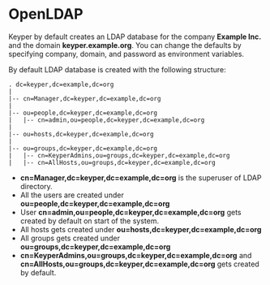 # OpenLDAP
Keyper by default creates an LDAP database for the company **Example Inc.** and the domain **keyper.example.org**. You can change the defaults by specifying company, domain, and password as environment variables.

By default LDAP database is created with the following structure:

    . dc=keyper,dc=example,dc=org
    |
    |-- cn=Manager,dc=keyper,dc=example,dc=org
    |
    |-- ou=people,dc=keyper,dc=example,dc=org
    |   |-- cn=admin,ou=people,dc=keyper,dc=example,dc=org
    |
    |-- ou=hosts,dc=keyper,dc=example,dc=org
    |
    |-- ou=groups,dc=keyper,dc=example,dc=org
    |   |-- cn=KeyperAdmins,ou=groups,dc=keyper,dc=example,dc=org
    |   |-- cn=AllHosts,ou=groups,dc=keyper,dc=example,dc=org

* **cn=Manager,dc=keyper,dc=example,dc=org** is the superuser of LDAP directory.
* All the users are created under **ou=people,dc=keyper,dc=example,dc=org** 
* User **cn=admin,ou=people,dc=keyper,dc=example,dc=org** gets created by default on start of the system.
* All hosts gets created under **ou=hosts,dc=keyper,dc=example,dc=org**
* All groups gets created under **ou=groups,dc=keyper,dc=example,dc=org**
* **cn=KeyperAdmins,ou=groups,dc=keyper,dc=example,dc=org** and **cn=AllHosts,ou=groups,dc=keyper,dc=example,dc=org** gets created by default.
